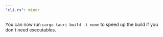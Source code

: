 ```yaml
---
"cli.rs": minor
---
```


You can now run `cargo tauri build -t none` to speed up the build if you don't need executables.
